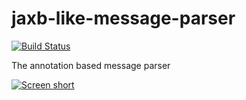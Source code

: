 jaxb-like-message-parser
========================

[![Build Status](https://secure.travis-ci.org/javadev/jaxb-like-message-parser.svg)](http://travis-ci.org/javadev/jaxb-like-message-parser)

The annotation based message parser

[![Screen short](https://raw.github.com/javadev/jaxb-like-message-parser/master/jaxblikemessageparser.png)](http://javadev.github.com/jaxb-like-message-parser/)

